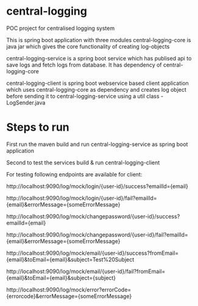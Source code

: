 # central-logging
POC project for centralised logging system

This is spring boot application with three modules
central-logging-core is java jar which gives the core functionality of creating log-objects

central-logging-service is a spring boot service which has publised api to save logs and fetch logs from database. It has dependency of central-logging-core

central-logging-client is spring boot webservice based client application which uses central-logging-core as dependency and creates log object before sending it to central-logging-service using a util class - LogSender.java


# Steps to run
First run the maven build and run central-logging-service as spring boot application

Second to test the services build & run central-logging-client

For testing following endpoints are available for client:

http://localhost:9090/log/mock/login/{user-id}/success?emailId={email}

http://localhost:9090/log/mock/login/{user-id}/fail?emailId={email}&errorMessage={someErrorMessage}

http://localhost:9090/log/mock/changepassword/{user-id}/success?emailId={email}

http://localhost:9090/log/mock/changepassword/{user-id}/fail?emailId={email}&errorMessage={someErrorMessage}

http://localhost:9090/log/mock/email/{user-id}/success?fromEmail={email}&toEmail={email}&subject=Test%20Subject

http://localhost:9090/log/mock/email/{user-id}/fail?fromEmail={email}&toEmail={email}&subject={subject}

http://localhost:9090/log/mock/error?errorCode={errorcode}&errorMessage={someErrorMessage}
